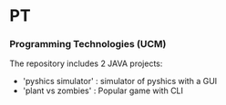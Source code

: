 # PT

### Programming Technologies (UCM)

The repository includes 2 JAVA projects:
- 'pyshics simulator' : simulator of pyshics with a GUI 
- 'plant vs zombies' : Popular game with CLI 

